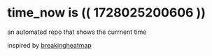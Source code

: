 # time_now is (( 1728025200606 ))

an automated repo that shows the currnent time

inspired by [breakingheatmap](https://github.com/breakingheatmap/breakingheatmap)